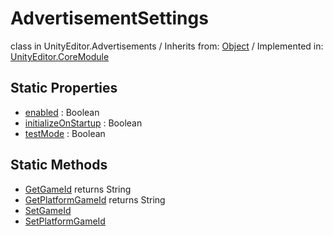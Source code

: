 # AdvertisementSettings
class in UnityEditor.Advertisements
 / Inherits from: <a href="https://docs.unity3d.com/6000.0/Documentation/ScriptReference/Object.html">Object</a> / Implemented in: <a href="https://docs.unity3d.com/6000.0/Documentation/ScriptReference/UnityEditor.CoreModule.html">UnityEditor.CoreModule</a>
## Static Properties
- <a href="https://docs.unity3d.com/6000.0/Documentation/ScriptReference/AdvertisementSettings-enabled.html">enabled</a> : Boolean
- <a href="https://docs.unity3d.com/6000.0/Documentation/ScriptReference/AdvertisementSettings-initializeOnStartup.html">initializeOnStartup</a> : Boolean
- <a href="https://docs.unity3d.com/6000.0/Documentation/ScriptReference/AdvertisementSettings-testMode.html">testMode</a> : Boolean
## Static Methods
- <a href="https://docs.unity3d.com/6000.0/Documentation/ScriptReference/AdvertisementSettings.GetGameId.html">GetGameId</a> returns String
- <a href="https://docs.unity3d.com/6000.0/Documentation/ScriptReference/AdvertisementSettings.GetPlatformGameId.html">GetPlatformGameId</a> returns String
- <a href="https://docs.unity3d.com/6000.0/Documentation/ScriptReference/AdvertisementSettings.SetGameId.html">SetGameId</a>
- <a href="https://docs.unity3d.com/6000.0/Documentation/ScriptReference/AdvertisementSettings.SetPlatformGameId.html">SetPlatformGameId</a>
